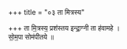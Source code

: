 +++
title = "०३ ता मित्रस्य"

+++
ता मि॒त्रस्य॒ प्रश॑स्तय इन्द्रा॒ग्नी ता ह॑वामहे ।  
सो॒म॒पा सोम॑पीतये ॥